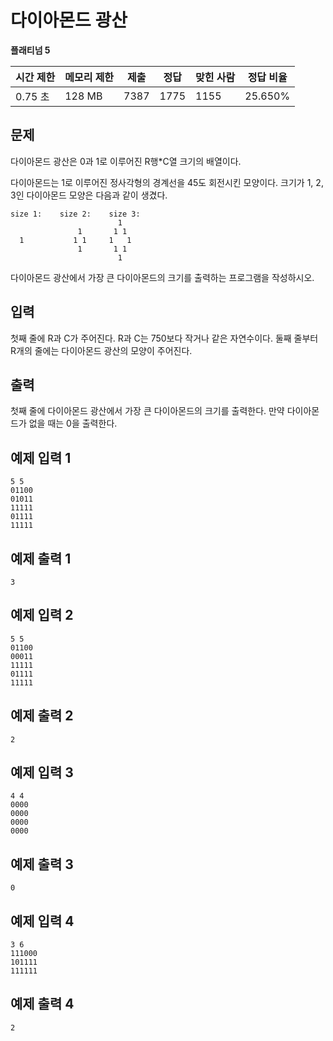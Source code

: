 # 다이아몬드 광산

**플래티넘 5**

|시간 제한	|메모리 제한|	제출	|정답|	맞힌 사람|	정답 비율|
|---|---|---|---|---|---|
|0.75 초|	128 MB|	7387|	1775|	1155|	25.650%|

## 문제 

다이아몬드 광산은 0과 1로 이루어진 R행*C열 크기의 배열이다.

다이아몬드는 1로 이루어진 정사각형의 경계선을 45도 회전시킨 모양이다. 크기가 1, 2, 3인 다이아몬드 모양은 다음과 같이 생겼다.

```
size 1:    size 2:    size 3:
                        1
               1       1 1
  1           1 1     1   1
               1       1 1
                        1
```
다이아몬드 광산에서 가장 큰 다이아몬드의 크기를 출력하는 프로그램을 작성하시오.

## 입력

첫째 줄에 R과 C가 주어진다. R과 C는 750보다 작거나 같은 자연수이다. 둘째 줄부터 R개의 줄에는 다이아몬드 광산의 모양이 주어진다.

## 출력 

첫째 줄에 다이아몬드 광산에서 가장 큰 다이아몬드의 크기를 출력한다. 만약 다이아몬드가 없을 때는 0을 출력한다.

## 예제 입력 1

```
5 5
01100
01011
11111
01111
11111
```

## 예제 출력 1

```
3
```

## 예제 입력 2

```
5 5
01100
00011
11111
01111
11111
```

## 예제 출력 2

```
2
```

## 예제 입력 3

```
4 4
0000
0000
0000
0000
```

## 예제 출력 3

```
0
```


## 예제 입력 4

```
3 6
111000
101111
111111
```

## 예제 출력 4

```
2
```